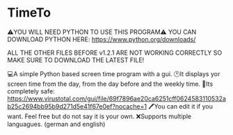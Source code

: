 # TimeTo
⚠️YOU WILL NEED PYTHON TO USE THIS PROGRAM⚠️
YOU CAN DOWNLOAD PYTHON HERE: https://www.python.org/downloads/

ALL THE OTHER FILES BEFORE v1.2.1 ARE NOT WORKING CORRECTLY SO MAKE SURE TO DOWNLOAD THE LATEST FILE!

💻A simple Python based screen time program with a gui.
🕐It displays yor screen time from the day, from the day before and the weekly time.
👾Its completely safe: https://www.virustotal.com/gui/file/69f7896ae20ca6251cff0624583110532ab25c2694bb95b9d271d5e41f67e0ef?nocache=1 
🖊️You can edit it if you want. Feel free but do not say it is your own.
❌Supports multiple languagues. (german and english)
